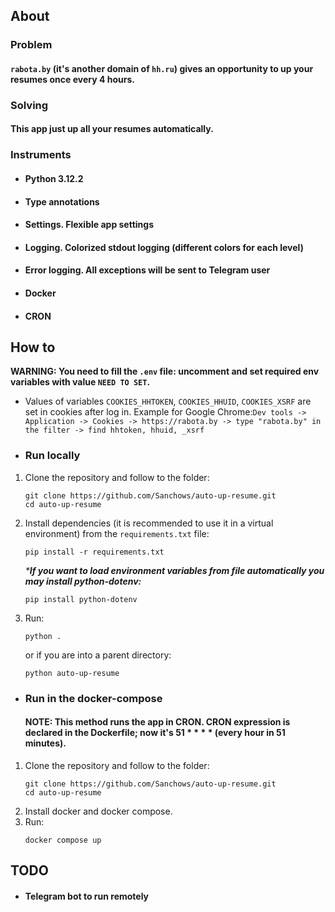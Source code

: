 ## About
### Problem
#### `rabota.by` (it's another domain of `hh.ru`) gives an opportunity to up your resumes once every 4 hours.
### Solving
#### This app just up all your resumes automatically.
### Instruments
- #### Python 3.12.2
- #### Type annotations
- #### Settings. Flexible app settings
- #### Logging. Colorized stdout logging (different colors for each level)
- #### Error logging. All exceptions will be sent to Telegram user
- #### Docker
- #### CRON
## How to
**WARNING: You need to fill the `.env` file: uncomment and set required env variables with value `NEED TO SET`.**
- Values of variables `COOKIES_HHTOKEN`, `COOKIES_HHUID`, `COOKIES_XSRF` are set in cookies after log in. 
Example for Google Chrome:`Dev tools -> Application -> Cookies -> https://rabota.by -> type "rabota.by" in the filter -> find hhtoken, hhuid, _xsrf` 
- ### Run locally
1. Clone the repository and follow to the folder:
    ```shell
    git clone https://github.com/Sanchows/auto-up-resume.git
    cd auto-up-resume
    ```
2. Install dependencies (it is recommended to use it in a virtual environment) from the `requirements.txt` file:
    ```shell
    pip install -r requirements.txt
    ```
    _***If you want to load environment variables from file automatically you may install python-dotenv:**_
    ```shell
    pip install python-dotenv
    ```
3. Run:
   ```shell
   python .
   ```
   or if you are into a parent directory:
   ```shell
   python auto-up-resume
   ```
- ### Run in the docker-compose
   #### NOTE: This method runs the app in CRON. CRON expression is declared in the Dockerfile; now it's 51 * * * * (every hour in 51 minutes).
1. Clone the repository and follow to the folder:
    ```shell
    git clone https://github.com/Sanchows/auto-up-resume.git
    cd auto-up-resume
    ```
2. Install docker and docker compose.
3. Run:
   ```shell
   docker compose up
   ```

## TODO
- #### Telegram bot to run remotely